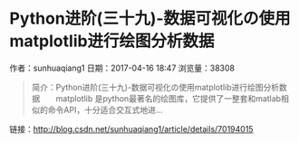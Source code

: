 # Python进阶(三十九)-数据可视化の使用matplotlib进行绘图分析数据
作者：sunhuaqiang1
日期：2017-04-16 18:47
浏览量：38308
> 简介：Python进阶(三十九)-数据可视化の使用matplotlib进行绘图分析数据  matplotlib 是python最著名的绘图库，它提供了一整套和matlab相似的命令API，十分适合交互式地进...

 链接：http://blog.csdn.net/sunhuaqiang1/article/details/70194015

